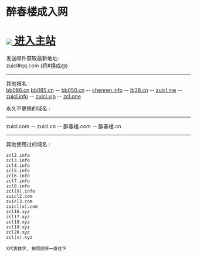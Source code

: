 
<h1>醉春楼成入网</h1>
<h1><img src="http://www.zcl.one/favicon.ico"><a href="https://www.bb050.cn/?adref=github_com"> 进入主站 </a></h1>

发送邮件获取最新地址:<br>
zuicl#qq.com (将#换成@)
	<hr>
	其他域名 : <br>
	<a href="https://www.bb086.cn/?adref=github_com">bb086.cn</a>
	<a href="https://www.bb085.cn/?adref=github_com">bb085.cn</a> -- 
	<a href="https://www.bb050.cn/?adref=github_com">bb050.cn</a> -- 
	<a href="https://www.chenren.info/">chenren.info</a> -- 
	<a href="https://www.jb38.cn/">jb38.cn</a> --
	<a href="http://www.zuicl.me/">zuicl.me</a> -- 
	<a href="http://www.zuicl.info/">zuicl.info</a> -- 
	<a href="http://www.zuicl.vip/">zuicl.vip</a> -- 
	<a href="http://zcl.one/">zcl.one</a>
	
	
永久不更换的域名 : <br>
<hr />

zuicl.com --
zuicl.cn --
醉春楼.com --
醉春楼.cn
<hr />
其他使用过的域名 : <br>
	
	zcl2.info 
	zcl3.info 
	zcl4.info 
	zcl5.info 
	zcl6.info 
	zcl7.info 
	zcl8.info 
	zcl(X).info 
	zuicl2.com
	zuicl3.com
	zuicl(x).com
	zcl16.xyz
	zcl17.xyz
	zcl18.xyz
	zcl19.xyz
	zcl20.xyz
	zcl(x).xyz
	
	X代表数字, 按照顺序一直往下 

